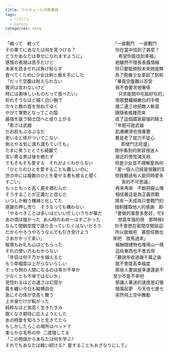 ```yaml
---
title: ワルキューレの叙事詩
tags:
  - ヘブバン
  - Lyrics
categories: song
---
```


<pre>
「戦って　戦って　　　　　　　　　　　　　　　　　「一直戰鬥　一直戰鬥　　　　　　　　　　　　　　　
その果てにあなたは何を見つける？　　　　　　　　　你在當中找到了甚麼？ 
どうかあなたは幸せになれますように」　　　　　　　  希望你能找到幸福」
感情の表現は苦手だけど　　　　　　　　　　　　　　她雖然不擅長表露情緒
未来を読ませれば負け知らず　　　　　　　　　　　　但只要能預知未來她就無敵了
食べてくために少女は剣と盾を手にした　　　　　　　為了飽餐少女拿起了劍和盾
「だって空腹は耐えられない　　　　　　　　　　　　「畢竟空腹難以忍受
贅沢は言わないけど　　　　　　　　　　　　　　　　我不會要求很奢侈
時には美味しいものだって食べたい」　　　　　　　　  只求能間中吃點好吃的」
折れそうなほど細く白い腕で　　　　　　　　　　　　用那雙纖細嫩白的手臂
次々と敵の首を刎ねてゆく　　　　　　　　　　　　　接二連三地把敵人斬首
やがて軍勢となってこの国　　　　　　　　　　　　　跟隨者接踵而來
最強を謳う騎士団へと成り上がる　　　　　　　　　　成了這個國家最強的騎士團
「若さは武器　　　　　　　　　　　　　　　　　　　「年輕可是武器
だお肌もぷるぷるだ　　　　　　　　　　　　　　　　肌膚嫩滑也很重要
老いると体がついてこない　　　　　　　　　　　　　要是老了就力不從心
例えやる気に満ち満ちていても」  　　　　　　　　　  即使鬥志旺盛」
たまに笑うととても綺麗で　　　　　　　　　　　　　間中看到的笑容很迷人
言い寄る男は後を絶たず　　　　　　　　　　　　　　接近的男性滿天飛
でもそもそも愛する　それがよくわからない　　　　　但是少女並不理解愛為何物
「ひとりのひとを愛することも難しいのに　　　　　　「愛一個人已經是很難的事情
世の中には複数のひとを愛せる者も居ると聞く　　　　但我聽過有人能同時愛多個人
すごい」  　　　　　　　　　　　　　　　　　　　　  真的不可思議」
もっともっと高く屍を積むんだ　　　　　　　　　　　再來再來　不斷把屍山堆高
そうすることが正義だと信じた　　　　　　　　　　　相信著這是為正義而戰
いつしか戦う機械と化してた　　　　　　　　　　　　將有一天成為只會戰鬥的機械
感謝の押し売り　そうなっても構わない　　　　　　　強制獲取他人的感謝　即使成為這樣也豪不在意
「やるべきことは多いほどいい忙しいうちが華だ　　　「要做的事愈多愈好，忙的時候最具存在價值
あの頃は強かった あん時のおめーはすごかった　　　　想當年強的很　那時候的你太厲害了
なんて閉鎖空間で語り合っていたくはないだろう　　　你不會想在密閉空間談這種事吧
だからやろうやろうなんでも引き受けよう　　　　　　所以就做吧　甚麼任務也接下來
さあかかって来い」　　　　　　　　　　　　　　　　來吧　放馬過來」
報賞もお礼も山ほどもらった　　　　　　　　　　　　報酬跟禮物也堆得山一樣高
それの使い方もわからない　　　　　　　　　　　　　這些東西也不會去用
「年収は何千万かを越えると　　　　　　　　　　　　「聽說年收過幾千萬之後
もう幸福度は上がらないらしい　　　　　　　　　　　就不會提高幸福度
そっち側の人間になるのは幸か不幸か　　　　　　　　那些人要說是幸運還是不幸
少なくとも不幸ではないか」　　　　　　　　　　　　至少不是不幸吧
見惚れるほどの速さは幻覚か　　　　　　　　　　　　那讓人著迷的速度是幻覺嗎
風を纏い今日も縦横自在　　　　　　　　　　　　　　隨風起夢　今天也七進七出
急にその体が空高く舞う　　　　　　　　　　　　　　突然飛上空中舞動
上半身だけが転がった　　　　　　　　　　　　　　　
純粋なほど気高く生きたきみ  
飽くなき期待に応えようとした  
あの時愛を知ろうと生きてたら  
もしかしたらこの場所はベッドで  
柔らかな毛布の中 二度寝してる  
「この物語からあなたは何を学ぶ?  
それでもあなたは戦い続ける? 愛することもおざなりにして」
</pre>

